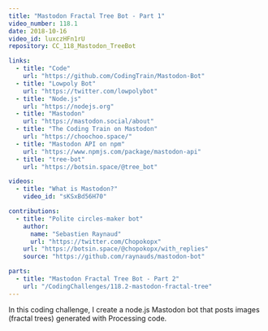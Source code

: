 ```yaml
---
title: "Mastodon Fractal Tree Bot - Part 1"
video_number: 118.1
date: 2018-10-16
video_id: luxczHFn1rU
repository: CC_118_Mastodon_TreeBot

links:
  - title: "Code"
    url: "https://github.com/CodingTrain/Mastodon-Bot"
  - title: "Lowpoly Bot"
    url: "https://twitter.com/lowpolybot"
  - title: "Node.js"
    url: "https://nodejs.org"
  - title: "Mastodon"
    url: "https://mastodon.social/about"
  - title: "The Coding Train on Mastodon"
    url: "https://choochoo.space/"
  - title: "Mastodon API on npm"
    url: "https://www.npmjs.com/package/mastodon-api"
  - title: "tree-bot"
    url: "https://botsin.space/@tree_bot"

videos:
  - title: "What is Mastodon?"
    video_id: "sKSxBd56H70"

contributions:
  - title: "Polite circles-maker bot"
    author:
      name: "Sebastien Raynaud"
      url: "https://twitter.com/Chopokopx"
    url: "https://botsin.space/@chopokopx/with_replies"
    source: "https://github.com/raynauds/mastodon-bot"

parts:
  - title: "Mastodon Fractal Tree Bot - Part 2"
    url: "/CodingChallenges/118.2-mastodon-fractal-tree"
---
```


In this coding challenge, I create a node.js Mastodon bot that posts images (fractal trees) generated with Processing code.
